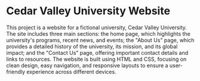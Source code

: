 # Cedar Valley University Website

This project is a website for a fictional university, Cedar Valley University.
The site includes three main sections: the home page, which highlights the
university's programs, recent news, and events; the "About Us" page, which
provides a detailed history of the university, its mission, and its global
impact; and the "Contact Us" page, offering important contact details and links 
to resources. The website is built using HTML and CSS, focusing on clean design, 
easy navigation, and responsive layouts to ensure a user-friendly experience 
across different devices.

